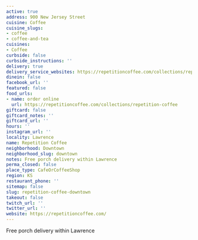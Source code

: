 ```yaml
---
active: true
address: 900 New Jersey Street
cuisine: Coffee
cuisine_slugs:
- coffee
- coffee-and-tea
cuisines:
- Coffee
curbside: false
curbside_instructions: ''
delivery: true
delivery_service_websites: https://repetitioncoffee.com/collections/repetition-coffee
dinein: false
facebook_url: ''
featured: false
food_urls:
- name: order online
  url: https://repetitioncoffee.com/collections/repetition-coffee
giftcard: false
giftcard_notes: ''
giftcard_url: ''
hours: ''
instagram_url: ''
locality: Lawrence
name: Repetition Coffee
neighborhood: Downtown
neighborhood_slug: downtown
notes: Free porch delivery within Lawrence
perma_closed: false
place_type: CafeOrCoffeeShop
region: KS
restaurant_phone: ''
sitemap: false
slug: repetition-coffee-downtown
takeout: false
twitch_url: ''
twitter_url: ''
website: https://repetitioncoffee.com/
---
```


Free porch delivery within Lawrence